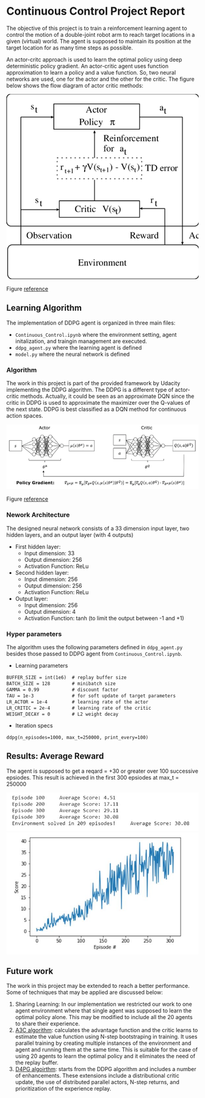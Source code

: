 # Continuous Control Project Report 
The objective of this project is to train a reinforcement learning agent to control the motion of a double-joint robot arm 
to reach target locations in a given (virtual) world. The agent is supposed to maintain its position at the target location 
for as many time steps as possible. 

An actor-critc approach is used to learn the optimal policy using deep deterministic policy gradient. 
An actor-critic agent uses function approximation to learn a policy and a value function. So, two neural networks are used, 
one for the actor and the other for the critic. The figure below shows the flow diagram of actor critic methods: 

![img_2](Figures/Flow.png)

Figure [reference](https://www.researchgate.net/publication/221485561_Automatic_speech_recognition_based_on_adaptation_and_clustering_using_temporal-difference_learning)
 
 
## Learning Algorithm 
The implementation of DDPG agent is organized in three main files:  
- `Continuous_Control.ipynb` where the environment setting, agent initalization, and traingin management are executed. 
- `ddpg_agent.py` where the learning agent is defined
- `model.py` where the neural network is defined 
 
### Algorithm 
The work in this project is part of the provided framework by Udacity implementing the DDPG algorithm. 
The DDPG is a different type of actor-critic methods. Actually, it could be seen as an approximate DQN since the critic 
in DDPG is used to approximate the maximizer over the Q-values of the next state. DDPG is best classified as a DQN method for continuous action spaces.

![img_3](Figures/DDPG.ppm)

Figure [reference](https://www.researchgate.net/publication/322879739_Deep_Reinforcement_Learning_for_Advanced_Energy_Management_of_Hybrid_Electric_Vehicles)

### Nework Architecture 
The designed neural network consists of a 33 dimension input layer, two hidden layers, and an output layer (with 4 outputs)
- First hidden layer: 
  - Input dimension: 33
  - Output dimension: 256 
  - Activation Function: ReLu 
- Second hidden layer: 
  - Input dimension: 256
  - Output dimension: 256 
  - Activation Function: ReLu
- Output layer: 
  - Input dimension: 256
  - Output dimension: 4 
  - Activation Function: tanh (to limit the output between -1 and +1) 

### Hyper parameters 
The algorithm uses the following parameters defined in `ddpg_agent.py` besides those passed to DDPG agent from `Continuous_Control.ipynb`. 
- Learning parameters 
```
BUFFER_SIZE = int(1e6)  # replay buffer size
BATCH_SIZE = 128        # minibatch size
GAMMA = 0.99            # discount factor
TAU = 1e-3              # for soft update of target parameters
LR_ACTOR = 1e-4         # learning rate of the actor 
LR_CRITIC = 2e-4        # learning rate of the critic
WEIGHT_DECAY = 0        # L2 weight decay
```
- Iteration specs   
```
ddpg(n_episodes=1000, max_t=250000, print_every=100)
```

## Results: Average Reward 
The agent is supposed to get a reqard = +30 or greater over 100 successive epsiodes. 
This result is achieved in the first 300 epsiodes at max_t = 250000

![img_4](Figures/episodes.JPG)
![img_5](Figures/scores.JPG)

## Future work 
The work in this project may be extended to reach a better performance. Some of techniques that may be applied are discussed below: 
1. Sharing Learning: In our implementation we restricted our work to one agent environment where that single agent was supposed to learn the optimal policy alone.
 This may be modified to include all the 20 agents to share their experience. 
2. [A3C algorithm](https://arxiv.org/pdf/1602.01783.pdf): calculates the advantage function and the critic learns to estimate the value function using N-step bootstraping in training. It uses parallel training by creating multiple instances of the environment and agent and running them at the same time. 
This is suitable for the case of using 20 agents to learn the optimal policy and it eliminates the need of the replay buffer. 
3. [D4PG algoirthm](https://openreview.net/forum?id=SyZipzbCb): starts from the DDPG algorithm and includes a number of enhancements. These extensions include a distributional critic update,
the use of distributed parallel actors, N-step returns, and prioritization of the experience replay.

